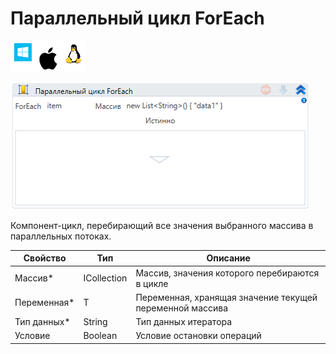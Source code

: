 # Параллельный цикл ForEach

![](<../../../.gitbook/assets/image (100) (1) (1) (1) (1) (2) (45).png>)

![](<../../../.gitbook/assets/image (147).png>)

Компонент-цикл, перебирающий все значения выбранного массива в параллельных потоках.

| Свойство     | Тип         | Описание                                                 |
| ------------ | ----------- | -------------------------------------------------------- |
| Массив\*     | ICollection | Массив, значения которого перебираются в цикле           |
| Переменная\* | T           | Переменная, хранящая значение текущей переменной массива |
| Тип данных\* | String      | Тип данных итератора                                     |
| Условие      | Boolean     | Условие остановки операций                               |
